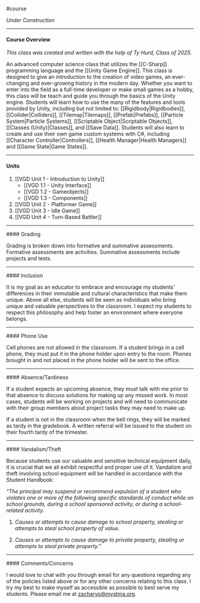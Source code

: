 #course

*Under Construction*

----
#### Course Overview

*This class was created and written with the help of Ty Hurd, Class of 2025.*

An advanced computer science class that utilizes the [[C-Sharp]] programming language and the [[Unity Game Engine]]. This class is designed to give an introduction to the creation of video games, an ever-changing and ever-growing history in the modern day. Whether you want to enter into the field as a full-time developer or make small games as a hobby, this class will be teach and guide you through the basics of the Unity engine.  Students will learn how to use the many of the features and tools provided by Unity, including but not limited to: [[Rigidbody|Rigidbodies]], [[Collider|Colliders]], [[Tilemap|Tilemaps]], [[Prefab|Prefabs]], [[Particle System|Particle Systems]], [[Scriptable Object|Scriptable Objects]], [[Classes (Unity)|Classes]], and [[Save Data]]. Students will also learn to create and use their own game custom systems with C#, including [[Character Controller|Controllers]], [[Health Manager|Health Managers]] and [[Game State|Game States]]. 

---
#### Units

1. [[VGD Unit 1 - Introduction to Unity]]
	- [[VGD 1.1 - Unity Interface]]
	- [[VGD 1.2 - Gameobjects]]
	- [[VGD 1.3 - Components]]
2. [[VGD Unit 2 - Platformer Game]]
3. [[VGD Unit 3 - Idle Game]]
4. [[VGD Unit 4 - Turn-Based Battler]]

<hr>
#### Grading

Grading is broken down into formative and summative assessments. Formative assessments are activities. Summative assessments include projects and tests.

<hr>
#### Inclusion

It is my goal as an educator to embrace and encourage my students’ differences in their immutable and cultural characteristics that make them unique. Above all else, students will be seen as individuals who bring unique and valuable perspectives to the classroom. I expect my students to respect this philosophy and help foster an environment where everyone belongs.

<hr>
#### Phone Use

Cell phones are not allowed in the classroom. If a student brings in a cell phone, they must put it in the phone holder upon entry to the room. Phones brought in and not placed in the phone holder will be sent to the office.

<hr>
#### Absence/Tardiness

If a student expects an upcoming absence, they must talk with me prior to that absence to discuss solutions for making up any missed work. In most cases, students will be working on projects and will need to communicate with their group members about project tasks they may need to make up.

If a student is not in the classroom when the bell rings, they will be marked as tardy in the gradebook. A written referral will be issued to the student on their fourth tardy of the trimester.

<hr>
#### Vandalism/Theft

Because students use our valuable and sensitive technical equipment daily, it is crucial that we all exhibit respectful and proper use of it. Vandalism and theft involving school equipment will be handled in accordance with the Student Handbook:

*“The principal may suspend or recommend expulsion of a student who violates one or more of the following specific standards of conduct while on school grounds, during a school sponsored activity, or during a school-related activity.*

1. *Causes or attempts to cause damage to school property, stealing or attempts to steal school property of value.*
    
2. *Causes or attempts to cause damage to private property, stealing or attempts to steal private property.”*

<hr>
#### Comments/Concerns

I would love to chat with you through email for any questions regarding any of the policies listed above or for any other concerns relating to this class. I try my best to make myself as accessible as possible to best serve my students. Please email me at zacharyo@mystma.org.



